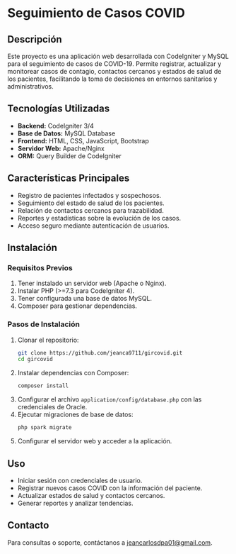 # Seguimiento de Casos COVID

## Descripción
Este proyecto es una aplicación web desarrollada con CodeIgniter y MySQL para el seguimiento de casos de COVID-19. Permite registrar, actualizar y monitorear casos de contagio, contactos cercanos y estados de salud de los pacientes, facilitando la toma de decisiones en entornos sanitarios y administrativos.

## Tecnologías Utilizadas
- **Backend:** CodeIgniter 3/4
- **Base de Datos:** MySQL Database
- **Frontend:** HTML, CSS, JavaScript, Bootstrap
- **Servidor Web:** Apache/Nginx
- **ORM:** Query Builder de CodeIgniter

## Características Principales
- Registro de pacientes infectados y sospechosos.
- Seguimiento del estado de salud de los pacientes.
- Relación de contactos cercanos para trazabilidad.
- Reportes y estadísticas sobre la evolución de los casos.
- Acceso seguro mediante autenticación de usuarios.

## Instalación
### Requisitos Previos
1. Tener instalado un servidor web (Apache o Nginx).
2. Instalar PHP (>=7.3 para CodeIgniter 4).
3. Tener configurada una base de datos MySQL.
4. Composer para gestionar dependencias.

### Pasos de Instalación
1. Clonar el repositorio:
   ```bash
   git clone https://github.com/jeanca9711/gircovid.git
   cd gircovid
   ```
2. Instalar dependencias con Composer:
   ```bash
   composer install
   ```
3. Configurar el archivo `application/config/database.php` con las credenciales de Oracle.
4. Ejecutar migraciones de base de datos:
   ```bash
   php spark migrate
   ```
5. Configurar el servidor web y acceder a la aplicación.

## Uso
- Iniciar sesión con credenciales de usuario.
- Registrar nuevos casos COVID con la información del paciente.
- Actualizar estados de salud y contactos cercanos.
- Generar reportes y analizar tendencias.

## Contacto
Para consultas o soporte, contáctanos a [jeancarlosdpa01@gmail.com](mailto:jeancarlosdpa01@gmail.com).


